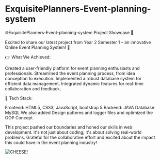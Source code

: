 # ExquisitePlanners-Event-planning-system

🌐ExquisitePlanners-Event-planning-system Project Showcase 🎉

Excited to share our latest project from Year 2 Semester 1 – an innovative Online Event Planning System! 🚀

👉 What We Achieved:

Created a user-friendly platform for event planning enthusiasts and professionals.
Streamlined the event planning process, from idea conception to execution.
Implemented a robust database system for efficient data management.
Integrated dynamic features for real-time collaboration and feedback.

🔧 Tech Stack:

Frontend: HTML5, CSS3, JavaScript, bootstrap 5
Backend: JAVA
Database: MySQL
We also added Design patterns and logger files and optimized the OOP Concept.

This project pushed our boundaries and honed our skills in web development. It's not just about coding; it's about solving real-world problems. Grateful for the collaborative effort and excited about the impact this could have in the event planning industry!

![CHEESE!](planner.jpeg)